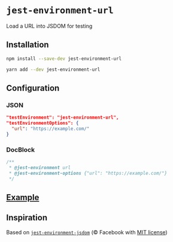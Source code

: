 # `jest-environment-url`

Load a URL into JSDOM for testing

## Installation

```sh
npm install --save-dev jest-environment-url
```

```sh
yarn add --dev jest-environment-url
```

## Configuration

### JSON

```json
"testEnvironment": "jest-environment-url",
"testEnvironmentOptions": {
  "url": "https://example.com/"
}
```

### DocBlock

```js
/**
 * @jest-environment url
 * @jest-environment-options {"url": "https://example.com/"}
 */
```

## [Example](test.ts)

## Inspiration

Based on [`jest-environment-jsdom`](https://github.com/facebook/jest/tree/main/packages/jest-environment-jsdom) (© Facebook with [MIT license](https://choosealicense.com/licenses/mit/))
